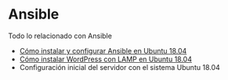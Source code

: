 # Ansible
Todo lo relacionado con Ansible
- [Cómo instalar y configurar Ansible en Ubuntu 18.04](instalaryconfigurar.md)
- [Cómo instalar WordPress con LAMP en Ubuntu 18.04](despliegue.md)
- Configuración inicial del servidor con el sistema Ubuntu 18.04
